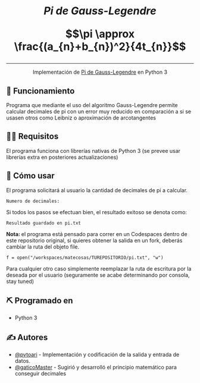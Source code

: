 
<h1 align="center">
<i>Pi de Gauss-Legendre</i>
  
<br>

$$\pi \approx \frac{(a_{n}+b_{n})^2}{4t_{n}}$$

</h1>

---
<p align="center"> Implementación de <a href="https://es.wikipedia.org/wiki/Algoritmo_de_Gauss-Legendre"> Pi de Gauss-Legendre</a>
en Python 3
</p>

## 🧐 Funcionamiento <a name = "about"></a>

Programa que mediante el uso del algoritmo Gauss-Legendre permite calcular decimales de pi con un error muy reducido en comparación a si se usasen otros como Leibniz o aproximación de arcotangentes

## 🧑‍💻 Requisitos

El programa funciona con librerías nativas de Python 3 (se prevee usar librerías extra en posteriores actualizaciones)

## 🔧 Cómo usar <a name = "tests"></a>

El programa solicitará al usuario la cantidad de decimales de pi a calcular.


```
Numero de decimales:
```

Si todos los pasos se efectuan bien, el resultado exitoso se denota como:

```
Resultado guardado en pi.txt
```

<strong>Nota: </strong>el programa está pensado para correr en un Codespaces dentro de este repositorio original, si quieres obtener la salida en un fork, deberás cambiar la ruta del objeto file. 
```
f = open("/workspaces/matecosas/TUREPOSITORIO/pi.txt", "w")
```

Para cualquier otro caso simplemente reemplazar la ruta de escritura por la deseada por el usuario (seguramente se acabe determinando por consola, stay tuned)
## ⛏️ Programado en <a name = "built_using"></a>

- Python 3

## ✍️ Autores <a name = "authors"></a>

- [@pvtoari](https://github.com/pvtoari) - Implementación y codificación de la salida y entrada de datos.
- [@gaticoMaster](https://www.notienegithub.sad) - Sugirió y desarrolló el principio matemático para conseguir decimales
